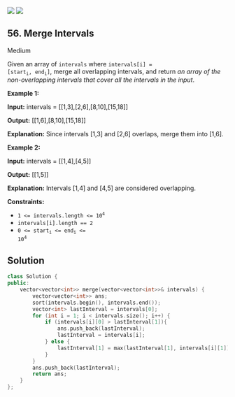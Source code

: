 [![](https://img.shields.io/github/stars/LeetCode-in-Cpp/LeetCode-in-Cpp?label=Stars&style=flat-square)](https://github.com/LeetCode-in-Cpp/LeetCode-in-Cpp)
[![](https://img.shields.io/github/forks/LeetCode-in-Cpp/LeetCode-in-Cpp?label=Fork%20me%20on%20GitHub%20&style=flat-square)](https://github.com/LeetCode-in-Cpp/LeetCode-in-Cpp/fork)

## 56\. Merge Intervals

Medium

Given an array of `intervals` where <code>intervals[i] = [start<sub>i</sub>, end<sub>i</sub>]</code>, merge all overlapping intervals, and return _an array of the non-overlapping intervals that cover all the intervals in the input_.

**Example 1:**

**Input:** intervals = \[\[1,3],[2,6],[8,10],[15,18]]

**Output:** [[1,6],[8,10],[15,18]]

**Explanation:** Since intervals [1,3] and [2,6] overlaps, merge them into [1,6]. 

**Example 2:**

**Input:** intervals = \[\[1,4],[4,5]]

**Output:** [[1,5]]

**Explanation:** Intervals [1,4] and [4,5] are considered overlapping. 

**Constraints:**

*   <code>1 <= intervals.length <= 10<sup>4</sup></code>
*   `intervals[i].length == 2`
*   <code>0 <= start<sub>i</sub> <= end<sub>i</sub> <= 10<sup>4</sup></code>



## Solution

```cpp
class Solution {
public:
    vector<vector<int>> merge(vector<vector<int>>& intervals) {
        vector<vector<int>> ans;
        sort(intervals.begin(), intervals.end());
        vector<int> lastInterval = intervals[0];
        for (int i = 1; i < intervals.size(); i++) {
            if (intervals[i][0] > lastInterval[1]){
                ans.push_back(lastInterval);
                lastInterval = intervals[i];
            } else {
                lastInterval[1] = max(lastInterval[1], intervals[i][1]);
            }
        }
        ans.push_back(lastInterval);
        return ans;
    }
};
```